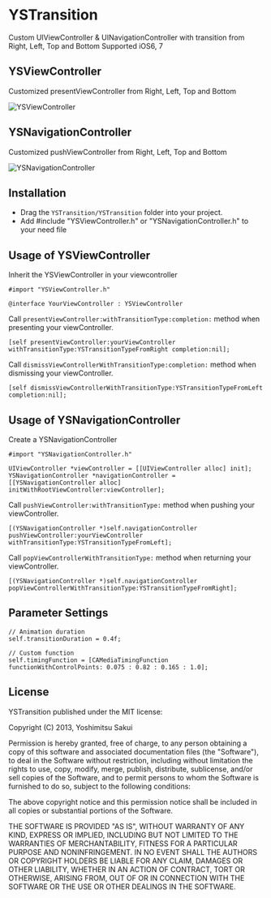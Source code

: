 YSTransition
============

Custom UIViewController &amp; UINavigationController with transition from Right, Left, Top and Bottom
Supported iOS6, 7

## YSViewController
Customized presentViewController from Right, Left, Top and Bottom

![YSViewController](http://s13.postimg.org/wm2cdqqon/push_image.png)


## YSNavigationController
Customized pushViewController from Right, Left, Top and Bottom

![YSNavigationController](http://s21.postimg.org/d1e8yzson/present_image.png)

## Installation

* Drag the `YSTransition/YSTransition` folder into your project.
* Add #include "YSViewController.h" or "YSNavigationController.h" to your need file

## Usage of YSViewController

Inherit the YSViewController in your viewcontroller

```
#import "YSViewController.h"

@interface YourViewController : YSViewController
```

Call `presentViewController:withTransitionType:completion:` method when presenting your viewController.

```
[self presentViewController:yourViewController withTransitionType:YSTransitionTypeFromRight completion:nil];
```

Call `dismissViewControllerWithTransitionType:completion:` method when dismissing your viewController.

```
[self dismissViewControllerWithTransitionType:YSTransitionTypeFromLeft completion:nil];
```


## Usage of YSNavigationController

Create a YSNavigationController

```
#import "YSNavigationController.h"

UIViewController *viewController = [[UIViewController alloc] init];
YSNavigationController *navigationController = [[YSNavigationController alloc] initWithRootViewController:viewController];
```

Call `pushViewController:withTransitionType:` method when pushing your viewController.

```
[(YSNavigationController *)self.navigationController pushViewController:yourViewController withTransitionType:YSTransitionTypeFromLeft];
```

Call `popViewControllerWithTransitionType:` method when returning your viewController.

```
[(YSNavigationController *)self.navigationController popViewControllerWithTransitionType:YSTransitionTypeFromRight];
```

## Parameter Settings

```
// Animation duration
self.transitionDuration = 0.4f;

// Custom function
self.timingFunction = [CAMediaTimingFunction functionWithControlPoints: 0.075 : 0.82 : 0.165 : 1.0];
```

## License

YSTransition published under the MIT license:

Copyright (C) 2013, Yoshimitsu Sakui

Permission is hereby granted, free of charge, to any person obtaining a copy of
this software and associated documentation files (the "Software"), to deal in
the Software without restriction, including without limitation the rights to
use, copy, modify, merge, publish, distribute, sublicense, and/or sell copies of
the Software, and to permit persons to whom the Software is furnished to do so,
subject to the following conditions:

The above copyright notice and this permission notice shall be included in all
copies or substantial portions of the Software.

THE SOFTWARE IS PROVIDED "AS IS", WITHOUT WARRANTY OF ANY KIND, EXPRESS OR
IMPLIED, INCLUDING BUT NOT LIMITED TO THE WARRANTIES OF MERCHANTABILITY, FITNESS
FOR A PARTICULAR PURPOSE AND NONINFRINGEMENT. IN NO EVENT SHALL THE AUTHORS OR
COPYRIGHT HOLDERS BE LIABLE FOR ANY CLAIM, DAMAGES OR OTHER LIABILITY, WHETHER
IN AN ACTION OF CONTRACT, TORT OR OTHERWISE, ARISING FROM, OUT OF OR IN
CONNECTION WITH THE SOFTWARE OR THE USE OR OTHER DEALINGS IN THE SOFTWARE.





